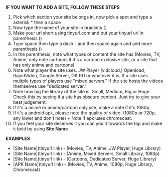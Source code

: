 **IF YOU WANT TO ADD A SITE, FOLLOW THESE STEPS**

1. Pick which section your site belongs in, now pick a spot and type a asterisk * then a space
2. Now type the name of your site in brackets []
3. Make your url short using tinyurl.com and put your tinyurl url in parenthesis ()
4. Type space then type a dash - and then space again and add more parenthesis ()
5. In the parenthesis, note what types of content the site has (Movies, TV, Anime, only note cartoons if it's a cartoon exclusive site, or a site that has only anime and cartoons) 
6. Note what player the site uses. JW Player (vidcloud,) Openload, RapidVideo, Google Server, OK.RU or whatever it is. If a site uses multple types of players use "mixed servers." If the site hosts the videos themselves use "dedicated server." 
7. Note how big the library of the site is. Small, Medium, Big or Huge. Check this by seeing if a site has obscure content. Just try to give your best judgement. 
8. If it's a anime or anime/cartoon only site, make a note if it's 1080p.
9. If it's a android apk, please note the quality of video. (1080p or 720p, any lower and don't note) + Note if apk uses chromecast.
10. If you feel your site deserves it you can you it towards the top and make it bold by using **Site Name**

**EXAMPLES**

* [Site Name](tinyurl link) - (Movies, TV, Anime, JW Player, Huge Library)
* [Site Name](tinyurl link) - (Anime, Mixed Servers, Small Library, 1080p)
* [Site Name](tinyurl link) - (Cartoons, Dedicated Server, Huge Library)
* [APK Name](tinyurl link) - (Movies, TV, Anime, 1080p, Huge Library, Chromecast)






